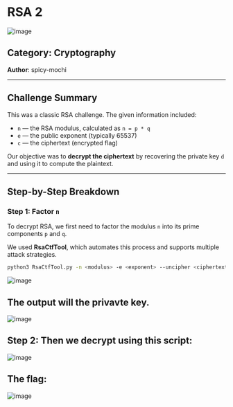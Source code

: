 # RSA 2
![image](https://github.com/user-attachments/assets/aa2f4f8a-c36d-4382-ac0a-a1ec76e75ddc)

## Category: Cryptography  
**Author**: spicy-mochi

---

## Challenge Summary

This was a classic RSA challenge. The given information included:

- `n` — the RSA modulus, calculated as `n = p * q`
- `e` — the public exponent (typically 65537)
- `c` — the ciphertext (encrypted flag)

Our objective was to **decrypt the ciphertext** by recovering the private key `d` and using it to compute the plaintext.

---

## Step-by-Step Breakdown

### Step 1: Factor `n`

To decrypt RSA, we first need to factor the modulus `n` into its prime components `p` and `q`.

We used **RsaCtfTool**, which automates this process and supports multiple attack strategies.

```bash
python3 RsaCtfTool.py -n <modulus> -e <exponent> --uncipher <ciphertext>
```

![image](https://github.com/user-attachments/assets/e4148bce-0d43-4316-a65d-9debe1dec775)

## The output will the privavte key.

![image](https://github.com/user-attachments/assets/2fca3e38-f995-4fa0-8512-5be6fa9a6e0e)

## Step 2: Then we decrypt using this script:
![image](https://github.com/user-attachments/assets/d79939ed-fcbd-4666-b5d9-310b383192c4)

## The flag:

![image](https://github.com/user-attachments/assets/7b581356-b2e0-463c-a30f-f05bf195649d)




